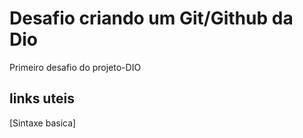 # Desafio criando um Git/Github da Dio
Primeiro desafio do projeto-DIO
## links uteis 
[Sintaxe basica]
